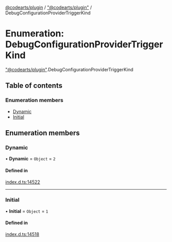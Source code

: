 [@codearts/plugin](../README.md) / ["@codearts/plugin"](../modules/_codearts_plugin_.md) / DebugConfigurationProviderTriggerKind

# Enumeration: DebugConfigurationProviderTriggerKind

["@codearts/plugin"](../modules/_codearts_plugin_.md).DebugConfigurationProviderTriggerKind

## Table of contents

### Enumeration members

- [Dynamic](codearts_plugin_.DebugConfigurationProviderTriggerKind.md#dynamic)
- [Initial](codearts_plugin_.DebugConfigurationProviderTriggerKind.md#initial)

## Enumeration members

### Dynamic

• **Dynamic** = `Object` = `2`

#### Defined in

[index.d.ts:14522](https://github.com/huaweicloud/cloudide-plugin-api/blob/84e382d/index.d.ts#L14522)

___

### Initial

• **Initial** = `Object` = `1`

#### Defined in

[index.d.ts:14518](https://github.com/huaweicloud/cloudide-plugin-api/blob/84e382d/index.d.ts#L14518)
